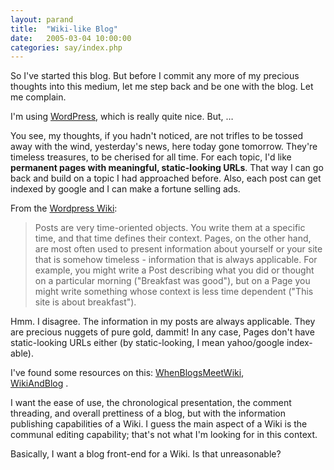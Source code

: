 ```yaml
---
layout: parand
title:  "Wiki-like Blog"
date:   2005-03-04 10:00:00
categories: say/index.php
---
```

So I've started this blog. But before I commit any more of my precious thoughts into this medium, let me step back and be one with the blog. Let me complain.

I'm using [WordPress](http://wordpress.org/), which is really quite nice. But, …

You see, my thoughts, if you hadn't noticed, are not trifles to be tossed away with the wind, yesterday's news, here today gone tomorrow. They're timeless treasures, to be cherised for all time. For each topic, I'd like **permanent pages with meaningful, static-looking URLs**. That way I can go back and build on a topic I had approached before. Also, each post can get indexed by google and I can make a fortune selling ads. 

From the [Wordpress Wiki](http://codex.wordpress.org/Pages):

> Posts are very time-oriented objects. You write them at a specific time, and that time defines their context. Pages, on the other hand, are most often used to present information about yourself or your site that is somehow timeless - information that is always applicable. For example, you might write a Post describing what you did or thought on a particular morning \("Breakfast was good"\), but on a Page you might write something whose context is less time dependent \("This site is about breakfast"\).

Hmm. I disagree. The information in my posts are always applicable. They are precious nuggets of pure gold, dammit\! In any case, Pages don't have static-looking URLs either \(by static-looking, I mean yahoo/google index-able\). 

I've found some resources on this: [WhenBlogsMeetWiki](http://ferret.bemidjistate.edu/~morgan/cgi-bin/blogsandwiki.pl?WhenBlogMeetsWiki),  
[WikiAndBlog](http://ferret.bemidjistate.edu/~morgan/cgi-bin/blogsandwiki.pl?WikiAndBlog) .

I want the ease of use, the chronological presentation, the comment threading, and overall prettiness of a blog, but with the information publishing capabilities of a Wiki. I guess the main aspect of a Wiki is the communal editing capability; that's not what I'm looking for in this context. 

Basically, I want a blog front-end for a Wiki. Is that unreasonable? 
